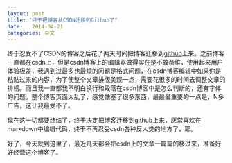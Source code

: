 ```yaml
---
layout: post
title: "终于把博客从CSDN迁移到Github了"
date:   2014-04-21
categories: 杂文
---
```


终于忍受不了CSDN的博客之后花了两天时间把博客迁移到[github](www.github.com)上来。之前博客一直都在csdn上，但是csdn博客上的编辑器做得实在是不敢恭维，使用起来用户体验极差，我遇到过最多也最烦的问题是格式问题，在csdn博客编辑中如果你是粘贴过来的内容，为了使整个文章排版美观一点，需要花很多的时间去调整文章的排榜。而且我一直都我不明白换行和段落在csdn博客中是怎么判断的，还有字体的问题。整个博客页面太乱了，感觉像塞了很多东西，最最最重要的一点是，N多广告，这让我最受不了。

现在这一切都要终结了，终于决定把博客迁移到github上来，灰常喜欢在markdown中编辑代码，终于不再忍受csdn各种反人类的地方了，耶。

好了，今天就到这里了，最近几天都会把csdn上的文章一篇篇的移过来，准备好好经营这个博客了。